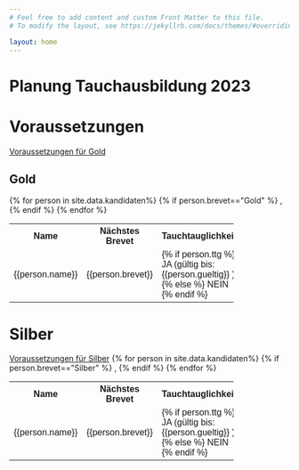 ```yaml
---
# Feel free to add content and custom Front Matter to this file.
# To modify the layout, see https://jekyllrb.com/docs/themes/#overriding-theme-defaults

layout: home
---
```

<h1>Planung Tauchausbildung 2023</h1>

<head>
<style>
table {
  font-family: arial, sans-serif;
  border-collapse: collapse;
  width: 80%;
}

td, th {
  border: 1px solid #dddddd;
  text-align: left;
  padding: 8px;
}

tr:nth-child(even) {
  background-color: #dddddd;
}
</style>
</head>


<h1> Voraussetzungen </h1> 
<A HREF="https://www.vdst.de/wp-content/uploads/VDST-DTSA-Ordnung-2021.pdf#page=28">Voraussetzungen für Gold</a>

<h2> Gold </h2> 
<table id="tg-FK3W8" class="tg">
  <tr>
    <th>Name</th>
    <th>Nächstes Brevet</th>
    <th>Tauchtauglichkeit</th>
    <th>Anzahl TG </th>
    <th>(davon 30m-40m)</th>
    <th>AK TSR</th>
    <th>AK NTG / ProblemLösen</th>

  </tr>
{% for person in site.data.kandidaten%}
  {% if person.brevet=="Gold" %}
    <tr> 
    <td> {{person.name}}</td>, 
    <td> {{person.brevet}}</td> 
    <td>
      {% if person.ttg %} 
	  JA (gültig bis: {{person.gueltig}} )
      {% else %} 
	  NEIN
      {% endif %} 
    </td>
    <td> {{person.TG}}</td> 
    <td> {{person.TGTief}}</td> 
    <td> 
	{% if person.AKTSR %} 
	  JA 
      	{% else %} 
	  NEIN
      	{% endif %} 
    </td> 
    <td> 
	{% if person.AKNTG %} 
	  JA 
      	{% else %} 
	  NEIN
      	{% endif %} 
    </td> 
  </tr>
  {% endif %}
{% endfor %}
</table>

<h1> Silber </h1> 
<A HREF="https://www.vdst.de/wp-content/uploads/VDST-DTSA-Ordnung-2021.pdf#page=25">Voraussetzungen für Silber</a>
<table id="tg-FK3W8" class="tg">
  <tr>
    <th>Name</th>
    <th>Nächstes Brevet</th>
    <th>Tauchtauglichkeit</th>
    <th>Anzahl TG </th>
    <th>(davon 15m-25m )</th>
    <th>AK OT</th>
    <th>AK GF </th>
    <th>AK MB</th>
    <th>AK HLW</th>

  </tr>
{% for person in site.data.kandidaten%}
  {% if person.brevet=="Silber" %}
    <tr> 
    <td> {{person.name}}</td>, 
    <td> {{person.brevet}}</td> 
    <td>
      {% if person.ttg %} 
	  JA (gültig bis: {{person.gueltig}} )
      {% else %} 
	  NEIN
      {% endif %} 
    </td>
    <td> {{person.TG}}</td> 
    <td> {{person.TGTief}}</td> 
    <td> 
	{% if person.AKOT %} 
	  JA 
      	{% else %} 
	  NEIN
      	{% endif %} 
    </td> 
    <td> 
	{% if person.AKGF %} 
	  JA 
      	{% else %} 
	  NEIN
      	{% endif %} 
    </td> 
    <td> 
	{% if person.AKHLW %} 
	  JA 
      	{% else %} 
	  NEIN
      	{% endif %} 
    </td> 
    <td> 
	{% if person.AKMB %} 
	  JA 
      	{% else %} 
	  NEIN
      	{% endif %} 
    </td> 
  </tr>
  {% endif %}
{% endfor %}
</table>


